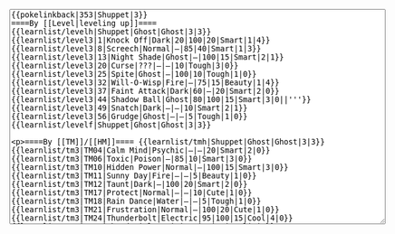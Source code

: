 </p><textarea readonly="" accesskey="," id="wpTextbox1" cols="80" rows="25" style="" class="mw-editfont-monospace" lang="en" dir="ltr" name="wpTextbox1">{{pokelinkback|353|Shuppet|3}}
====By [[Level|leveling up]]====
{{learnlist/levelh|Shuppet|Ghost|Ghost|3|3}}
{{learnlist/level3|1|Knock Off|Dark|20|100|20|Smart|1|4}}
{{learnlist/level3|8|Screech|Normal|—|85|40|Smart|1|3}}
{{learnlist/level3|13|Night Shade|Ghost|—|100|15|Smart|2|1}}
{{learnlist/level3|20|Curse|???|—|—|10|Tough|3|0}}
{{learnlist/level3|25|Spite|Ghost|—|100|10|Tough|1|0}}
{{learnlist/level3|32|Will-O-Wisp|Fire|—|75|15|Beauty|1|4}}
{{learnlist/level3|37|Faint Attack|Dark|60|—|20|Smart|2|0}}
{{learnlist/level3|44|Shadow Ball|Ghost|80|100|15|Smart|3|0||'''}}
{{learnlist/level3|49|Snatch|Dark|—|—|10|Smart|2|1}}
{{learnlist/level3|56|Grudge|Ghost|—|—|5|Tough|1|0}}
{{learnlist/levelf|Shuppet|Ghost|Ghost|3|3}}

====By [[TM]]/[[HM]]====
{{learnlist/tmh|Shuppet|Ghost|Ghost|3|3}}
{{learnlist/tm3|TM04|Calm Mind|Psychic|—|—|20|Smart|2|0}}
{{learnlist/tm3|TM06|Toxic|Poison|—|85|10|Smart|3|0}}
{{learnlist/tm3|TM10|Hidden Power|Normal|—|100|15|Smart|3|0}}
{{learnlist/tm3|TM11|Sunny Day|Fire|—|—|5|Beauty|1|0}}
{{learnlist/tm3|TM12|Taunt|Dark|—|100|20|Smart|2|0}}
{{learnlist/tm3|TM17|Protect|Normal|—|—|10|Cute|1|0}}
{{learnlist/tm3|TM18|Rain Dance|Water|—|—|5|Tough|1|0}}
{{learnlist/tm3|TM21|Frustration|Normal|—|100|20|Cute|1|0}}
{{learnlist/tm3|TM24|Thunderbolt|Electric|95|100|15|Cool|4|0}}
{{learnlist/tm3|TM25|Thunder|Electric|120|70|10|Cool|2|2}}
{{learnlist/tm3|TM27|Return|Normal|—|100|20|Cute|1|0}}
{{learnlist/tm3|TM29|Psychic|Psychic|90|100|10|Smart|1|3}}
{{learnlist/tm3|TM30|Shadow Ball|Ghost|80|100|15|Smart|3|0||'''}}
{{learnlist/tm3|TM32|Double Team|Normal|—|—|15|Cool|2|0}}
{{learnlist/tm3|TM34|Shock Wave|Electric|60|—|20|Cool|2|0}}
{{learnlist/tm3|TM41|Torment|Dark|—|100|15|Tough|2|0}}
{{learnlist/tm3|TM42|Facade|Normal|70|100|20|Cute|2|0}}
{{learnlist/tm3|TM43|Secret Power|Normal|70|100|20|Smart|1|0}}
{{learnlist/tm3|TM44|Rest|Psychic|—|—|10|Cute|2|0}}
{{learnlist/tm3|TM45|Attract|Normal|—|100|15|Cute|2|0}}
{{learnlist/tm3|TM46|Thief|Dark|40|100|10|Tough|1|0}}
{{learnlist/tm3|TM48|Skill Swap|Psychic|—|—|10|Smart|1|0}}
{{learnlist/tm3|TM49|Snatch|Dark|—|—|10|Smart|2|1}}
{{learnlist/tm3|HM05|Flash|Normal|—|70|20|Beauty|3|0}}
{{learnlist/tmf|Shuppet|Ghost|Ghost|3|3}}

====By {{pkmn|breeding}}====
{{learnlist/breedh|Shuppet|Ghost|Ghost|3|3}}
{{learnlist/breed3|{{MSP/3|200|Misdreavus}}{{MSP/3|355|Duskull}}{{MSP/3|356|Dusclops}}{{MSP/3|358|Chimecho}}|Astonish|Ghost|30|100|15|Smart|2|3||'''}}
{{learnlist/breed3|{{MSP/3|092|Gastly}}{{MSP/3|093|Haunter}}{{MSP/3|094|Gengar}}{{MSP/3|109|Koffing}}{{MSP/3|110|Weezing}}{{MSP/3|202|Wobbuffet}}|Destiny Bond|Ghost|—|—|5|Smart|8|0}}
{{learnlist/breed3|{{MSP/3|088|Grimer}}{{MSP/3|089|Muk}}{{MSP/3|355|Duskull}}{{MSP/3|356|Dusclops}}|Disable|Normal|—|55|20|Smart|2|0}}
{{learnlist/breed3|{{MSP/3|355|Duskull}}{{MSP/3|356|Dusclops}}|Foresight|Normal|—|100|40|Smart|3|0}}
{{learnlist/breed3|{{MSP/3|280|Ralts}}{{MSP/3|281|Kirlia}}{{MSP/3|282|Gardevoir}}|Imprison|Psychic|—|—|10|Smart|3|0}}
{{learnlist/breedf|Shuppet|Ghost|Ghost|3|3}}

====By [[Move Tutor|tutoring]]====
{{learnlist/tutorh|Shuppet|Ghost|Ghost|3|3}}
{{learnlist/tutor3|Body Slam|Normal|85|100|15|Tough|1|4|||yes|yes|yes}}
{{learnlist/tutor3|Double-Edge|Normal|120|100|15|Tough|6|0|||yes|yes|yes}}
{{learnlist/tutor3|Dream Eater|Psychic|100|100|15|Smart|2|2|||yes|yes|yes}}
{{learnlist/tutor3|Endure|Normal|—|—|10|Tough|2|0|||no|yes|no}}
{{learnlist/tutor3|Icy Wind|Ice|55|95|15|Beauty|1|3|||no|yes|yes}}
{{learnlist/tutor3|Mimic|Normal|—|—|10|Cute|1|0|||yes|yes|yes}}
{{learnlist/tutor3|Nightmare|Ghost|—|—|15|Smart|1|3|||no|no|yes}}
{{learnlist/tutor3|Psych Up|Normal|—|—|10|Smart|2|0|||no|yes|no}}
{{learnlist/tutor3|Sleep Talk|Normal|—|—|10|Cute|3|0|||no|yes|no}}
{{learnlist/tutor3|Snore|Normal|40|100|15|Cute|4|0|||no|yes|no}}
{{learnlist/tutor3|Substitute|Normal|—|—|10|Smart|2|0|||yes|yes|yes}}
{{learnlist/tutor3|Swagger|Normal|—|90|15|Cute|2|0|||no|yes|yes}}
{{learnlist/tutor3|Thunder Wave|Electric|—|100|20|Cool|2|1|||yes|yes|yes}}
{{learnlist/tutorf|Shuppet|Ghost|Ghost|3|3}}

[[it:Shuppet/Mosse apprese in terza generazione]]
[[zh:怨影娃娃/第三世代招式表]]
